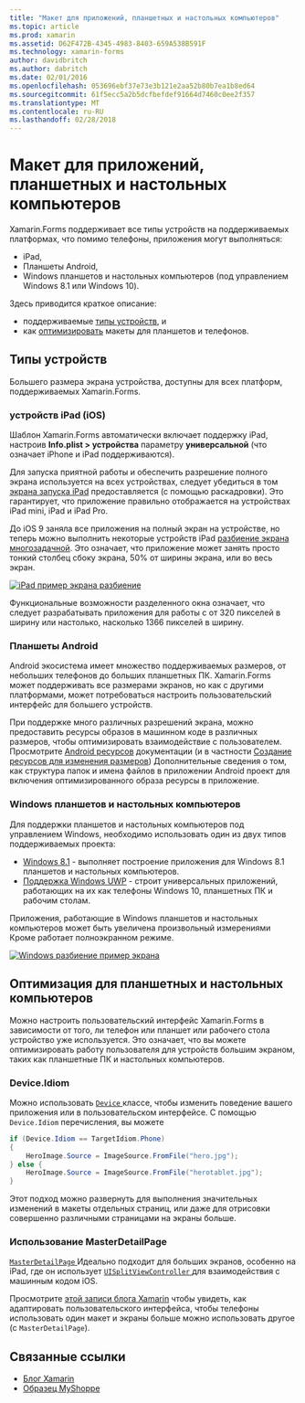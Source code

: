 ```yaml
---
title: "Макет для приложений, планшетных и настольных компьютеров"
ms.topic: article
ms.prod: xamarin
ms.assetid: D62F472B-4345-4983-8403-659A538B591F
ms.technology: xamarin-forms
author: davidbritch
ms.author: dabritch
ms.date: 02/01/2016
ms.openlocfilehash: 053696ebf37e73e3b121e2aa52b80b7ea1b8ed64
ms.sourcegitcommit: 61f5ecc5a2b5dcfbefdef91664d7460c0ee2f357
ms.translationtype: MT
ms.contentlocale: ru-RU
ms.lasthandoff: 02/28/2018
---
```

# <a name="layout-for-tablet-and-desktop-apps"></a>Макет для приложений, планшетных и настольных компьютеров

Xamarin.Forms поддерживает все типы устройств на поддерживаемых платформах, что помимо телефоны, приложения могут выполняться:

* iPad,
* Планшеты Android,
* Windows планшетов и настольных компьютеров (под управлением Windows 8.1 или Windows 10).

Здесь приводится краткое описание:

* поддерживаемые [типы устройств](#Device_Types), и
* как [оптимизировать](#optimize) макеты для планшетов и телефонов.

<a name="Device_Types" />

## <a name="device-types"></a>Типы устройств

Большего размера экрана устройства, доступны для всех платформ, поддерживаемых Xamarin.Forms.

### <a name="ipads-ios"></a>устройств iPad (iOS)

Шаблон Xamarin.Forms автоматически включает поддержку iPad, настроив **Info.plist > устройства** параметру **универсальной** (что означает iPhone и iPad поддерживаются).

Для запуска приятной работы и обеспечить разрешение полного экрана используется на всех устройствах, следует убедиться в том [экрана запуска iPad](~/ios/app-fundamentals/images-icons/launch-screens.md) предоставляется (с помощью раскадровки). Это гарантирует, что приложение правильно отображается на устройствах iPad mini, iPad и iPad Pro.

До iOS 9 заняла все приложения на полный экран на устройстве, но теперь можно выполнить некоторые устройств iPad [разбиение экрана многозадачной](~/ios/platform/multitasking.md).
Это означает, что приложение может занять просто тонкий столбец сбоку экрана, 50% от ширины экрана, или во весь экран.

[ ![](tablet-images/ipad-sml.png "iPad пример экрана разбиение")](tablet-images/ipad.png "iPad пример экрана разбиение")

Функциональные возможности разделенного окна означает, что следует разрабатывать приложения для работы с от 320 пикселей в ширину или настолько, насколько 1366 пикселей в ширину.

### <a name="android-tablets"></a>Планшеты Android

Android экосистема имеет множество поддерживаемых размеров, от небольших телефонов до больших планшетных ПК. Xamarin.Forms может поддерживать все размерами экранов, но как с другими платформами, может потребоваться настроить пользовательский интерфейс для большего устройств.

При поддержке много различных разрешений экрана, можно предоставить ресурсы образов в машинном коде в различных размеров, чтобы оптимизировать взаимодействие с пользователем.
Просмотрите [Android ресурсов](~/android/app-fundamentals/resources-in-android/index.md) документации (и в частности [Создание ресурсов для изменения размеров](~/android/app-fundamentals/resources-in-android/resources-for-varying-screens.md)) Дополнительные сведения о том, как структура папок и имена файлов в приложении Android проект для включения оптимизированного образа ресурсы в приложение.

### <a name="windows-tablets-and-desktops"></a>Windows планшетов и настольных компьютеров

Для поддержки планшетов и настольных компьютеров под управлением Windows, необходимо использовать один из двух типов поддерживаемых проекта:

* [Windows 8.1](~/xamarin-forms/platform/windows/installation/tablet.md) -
  выполняет построение приложения для Windows 8.1 планшетов и настольных компьютеров.
* [Поддержка Windows UWP](~/xamarin-forms/platform/windows/installation/universal.md) -
  строит универсальных приложений, работающих на их как телефоны Windows 10, планшетных ПК и рабочим столам.

Приложения, работающие в Windows планшетов и настольных компьютеров может быть увеличена произвольный измерениями Кроме работает полноэкранном режиме.

[ ![](tablet-images/splitscreen-sml.png "Windows разбиение пример экрана")](tablet-images/splitscreen.png "Windows разбиение пример экрана")


<a name="optimize" />

## <a name="optimizing-for-tablet-and-desktop"></a>Оптимизация для планшетных и настольных компьютеров

Можно настроить пользовательский интерфейс Xamarin.Forms в зависимости от того, ли телефон или планшет или рабочего стола устройство уже используется. Это означает, что вы можете оптимизировать работу пользователя для устройств большим экраном, таких как планшетные ПК и настольных компьютеров.


### <a name="deviceidiom"></a>Device.Idiom

Можно использовать [ `Device` ](~/xamarin-forms/platform/device.md) классе, чтобы изменить поведение вашего приложения или в пользовательском интерфейсе. С помощью `Device.Idiom` перечисления, вы можете

```csharp
if (Device.Idiom == TargetIdiom.Phone)
{
    HeroImage.Source = ImageSource.FromFile("hero.jpg");
} else {
    HeroImage.Source = ImageSource.FromFile("herotablet.jpg");
}
```

Этот подход можно развернуть для выполнения значительных изменений в макеты отдельных страниц, или даже для отрисовки совершенно различными страницами на экраны больше.

### <a name="leveraging-masterdetailpage"></a>Использование MasterDetailPage

[ `MasterDetailPage` ](https://developer.xamarin.com/api/type/Xamarin.Forms.MasterDetailPage/) Идеально подходит для больших экранов, особенно на iPad, где он использует [ `UISplitViewController` ](https://developer.xamarin.com/api/type/UIKit.UISplitViewController/) для взаимодействия с машинным кодом iOS.

Просмотрите [этой записи блога Xamarin](https://blog.xamarin.com/bringing-xamarin-forms-apps-to-tablets/) чтобы увидеть, как адаптировать пользовательского интерфейса, чтобы телефоны использовать один макет и экраны больше можно использовать другое (с `MasterDetailPage`).



## <a name="related-links"></a>Связанные ссылки

- [Блог Xamarin](https://blog.xamarin.com/bringing-xamarin-forms-apps-to-tablets/)
- [Образец MyShoppe](https://github.com/jamesmontemagno/myshoppe)
